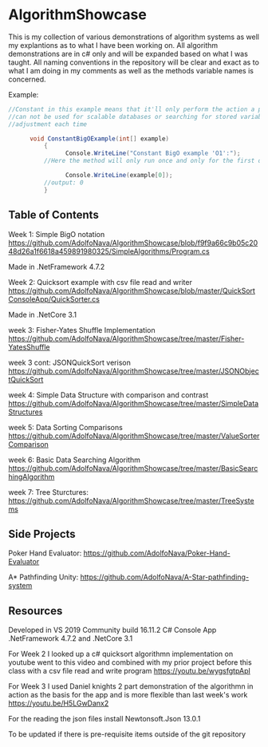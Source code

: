 # AlgorithmShowcase
This is my collection of various demonstrations of algorithm systems as well my explantions as to what I have been working on. All algorithm demonstrations are in c# only and will be expanded based on what I was taught. All naming conventions in the repository will be clear and exact as to what I am doing in my comments as well as the methods variable names is concerned.

Example: 
```csharp
//Constant in this example means that it'll only perform the action a pre designed amount of times and therefore
//can not be used for scalable databases or searching for stored variables in a collection because it requires manual 
//adjustment each time

      void ConstantBigOExample(int[] example)
          {
                Console.WriteLine("Constant BigO example 'O1':");
          //Here the method will only run once and only for the first object in the array

                Console.WriteLine(example[0]);
          //output: 0
          }     
```
## Table of Contents
Week 1: Simple BigO notation https://github.com/AdolfoNava/AlgorithmShowcase/blob/f9f9a66c9b05c2048d26a1f6618a459891980325/SimpleAlgorithms/Program.cs

Made in .NetFramework 4.7.2

Week 2: Quicksort example with csv file read and writer https://github.com/AdolfoNava/AlgorithmShowcase/blob/master/QuickSortConsoleApp/QuickSorter.cs

Made in .NetCore 3.1 

week 3: Fisher-Yates Shuffle Implementation https://github.com/AdolfoNava/AlgorithmShowcase/tree/master/Fisher-YatesShuffle

week 3 cont: JSONQuickSort verison https://github.com/AdolfoNava/AlgorithmShowcase/tree/master/JSONObjectQuickSort

week 4: Simple Data Structure with comparison and contrast https://github.com/AdolfoNava/AlgorithmShowcase/tree/master/SimpleDataStructures

week 5: Data Sorting Comparisons https://github.com/AdolfoNava/AlgorithmShowcase/tree/master/ValueSorterComparison

week 6: Basic Data Searching Algorithm https://github.com/AdolfoNava/AlgorithmShowcase/tree/master/BasicSearchingAlgorithm

week 7: Tree Sturctures: https://github.com/AdolfoNava/AlgorithmShowcase/tree/master/TreeSystems

## Side Projects
Poker Hand Evaluator:
https://github.com/AdolfoNava/Poker-Hand-Evaluator

A* Pathfinding Unity:
https://github.com/AdolfoNava/A-Star-pathfinding-system

## Resources
Developed in VS 2019 Community build 16.11.2 C# Console App .NetFramework 4.7.2 and .NetCore 3.1

For Week 2 I looked up a c# quicksort algorithmn implementation on youtube went to this video and combined with my prior project before this class with a csv file read and write program https://youtu.be/wygsfgtpApI

For Week 3 I used Daniel knights 2 part demonstration of the algorithmn in action as the basis for the app and is more flexible than last week's work https://youtu.be/H5LGwDanx2

For the reading the json files install Newtonsoft.Json 13.0.1

To be updated if there is pre-requisite items outside of the git repository 

